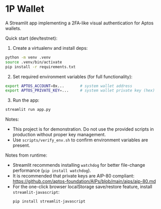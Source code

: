 # 1P Wallet

A Streamlit app implementing a 2FA-like visual authentication for Aptos wallets.

Quick start (dev/testnet):

1. Create a virtualenv and install deps:

```bash
python -m venv .venv
source .venv/bin/activate
pip install -r requirements.txt
```

2. Set required environment variables (for full functionality):

```bash
export APTOS_ACCOUNT=0x...       # system wallet address
export APTOS_PRIVATE_KEY=...     # system wallet private key (hex)
```

3. Run the app:

```bash
streamlit run app.py
```

Notes:
- This project is for demonstration. Do not use the provided scripts in production without proper key management.
- Use `scripts/verify_env.sh` to confirm environment variables are present.

Notes from runtime:
- Streamlit recommends installing `watchdog` for better file-change performance (`pip install watchdog`).
- It is recommended that private keys are AIP-80 compliant: https://github.com/aptos-foundation/AIPs/blob/main/aips/aip-80.md
- For the one-click browser localStorage save/restore feature, install `streamlit-javascript`:
	```bash
	pip install streamlit-javascript
	```
